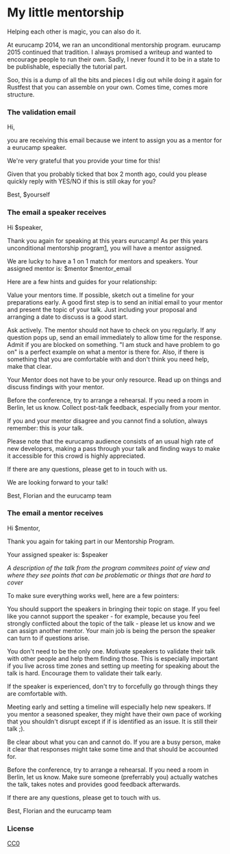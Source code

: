 # My little mentorship

Helping each other is magic, you can also do it.

At eurucamp 2014, we ran an unconditional mentorship program. eurucamp 2015 continued that tradition. I always promised a writeup and wanted to encourage people to run their own. Sadly, I never found it to be in a state to be publishable, especially the tutorial part.

Soo, this is a dump of all the bits and pieces I dig out while doing it again for Rustfest that you can assemble on your own. Comes time, comes more structure.

### The validation email

Hi,

you are receiving this email because we intent to assign you as a mentor for a eurucamp speaker.

We're very grateful that you provide your time for this!

Given that you probably ticked that box 2 month ago, could you please quickly reply with YES/NO if this is still okay for you?

Best,
$yourself

### The email a speaker receives

Hi $speaker,

Thank you again for speaking at this years eurucamp! As per this years unconditional mentorship program[1], you will have a mentor assigned.

We are lucky to have a 1 on 1 match for mentors and speakers. Your assigned mentor is: $mentor $mentor_email

Here are a few hints and guides for your relationship:

Value your mentors time. If possible, sketch out a timeline for your preparations early. A good first step is to send an initial email to your mentor and present the topic of your talk. Just including your proposal and arranging a date to discuss is a good start.

Ask actively. The mentor should not have to check on you regularly. If any question pops up, send an email immediately to allow time for the response. Admit if you are blocked on something. "I am stuck and have problem to go on" is a perfect example on what a mentor is there for. Also, if there is something that you are comfortable with and don't think you need help, make that clear.

Your Mentor does not have to be your only resource. Read up on things and discuss findings with your mentor.

Before the conference, try to arrange a rehearsal. If you need a room in Berlin, let us know. Collect post-talk feedback, especially from your mentor.

If you and your mentor disagree and you cannot find a solution, always remember: this is _your_ talk.

Please note that the eurucamp audience consists of an usual high rate of new developers, making a pass through your talk and finding ways to make it accessible for this crowd is highly appreciated.

If there are any questions, please get to in touch with us.

We are looking forward to your talk!

Best,
Florian and the eurucamp team

[1]: http://cfp.eurucamp.org/mentorship

### The email a mentor receives

Hi $mentor,

Thank you again for taking part in our Mentorship Program.

Your assigned speaker is: $speaker

_A description of the talk from the program commitees point of view and where they see points that can be problematic or things that are hard to cover_

To make sure everything works well, here are a few pointers:

You should support the speakers in bringing their topic on stage. If you feel like you cannot support the speaker - for example, because you feel strongly conflicted about the topic of the talk - please let us know and we can assign another mentor. Your main job is being the person the speaker can turn to if questions arise.

You don't need to be the only one. Motivate speakers to validate their talk with other people and help them finding those. This is especially important if you live across time zones and setting up meeting for speaking about the talk is hard. Encourage them to validate their talk early.

If the speaker is experienced, don't try to forcefully go through things they are comfortable with.

Meeting early and setting a timeline will especially help new speakers. If you mentor a seasoned speaker, they might have their own pace of working that you shouldn't disrupt except if if is identified as an issue. It is still their talk ;).

Be clear about what you can and cannot do. If you are a busy person, make it clear that responses might take some time and that should be accounted for.

Before the conference, try to arrange a rehearsal. If you need a room in Berlin, let us know. Make sure someone (preferrably you) actually watches the talk, takes notes and provides good feedback afterwards.

If there are any questions, please get to touch with us.

Best,
Florian and the eurucamp team

### License

[CC0](https://creativecommons.org/choose/zero/)
